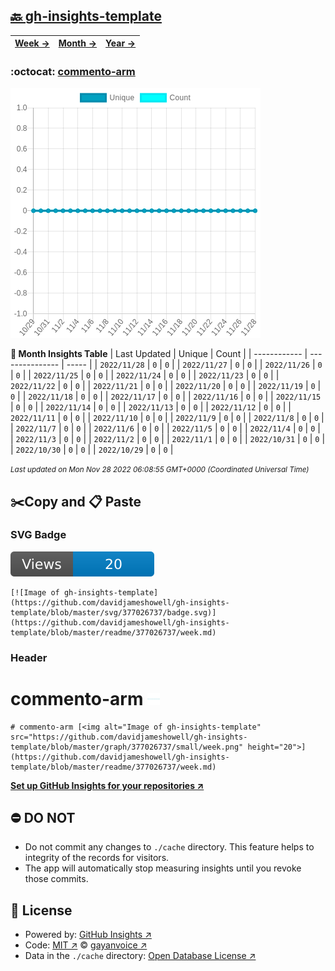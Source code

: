 ## [🔙 gh-insights-template](https://github.com/davidjameshowell/gh-insights-template)
| [**Week →**](https://github.com/davidjameshowell/gh-insights-template/blob/master/readme/377026737/week.md) | [**Month →**](https://github.com/davidjameshowell/gh-insights-template/blob/master/readme/377026737/month.md) | [**Year →**](https://github.com/davidjameshowell/gh-insights-template/blob/master/readme/377026737/year.md) |
 | ------------ | --------------- | ----- |

### :octocat: [commento-arm](https://github.com/davidjameshowell/commento-arm)
![Image of gh-insights-template](https://github.com/davidjameshowell/gh-insights-template/blob/master/graph/377026737/large/month.png)

**:calendar: Month Insights Table**
| Last Updated | Unique | Count |
 | ------------ | --------------- | ----- |
 | `2022/11/28` |  `0` | `0` |
 | `2022/11/27` |  `0` | `0` |
 | `2022/11/26` |  `0` | `0` |
 | `2022/11/25` |  `0` | `0` |
 | `2022/11/24` |  `0` | `0` |
 | `2022/11/23` |  `0` | `0` |
 | `2022/11/22` |  `0` | `0` |
 | `2022/11/21` |  `0` | `0` |
 | `2022/11/20` |  `0` | `0` |
 | `2022/11/19` |  `0` | `0` |
 | `2022/11/18` |  `0` | `0` |
 | `2022/11/17` |  `0` | `0` |
 | `2022/11/16` |  `0` | `0` |
 | `2022/11/15` |  `0` | `0` |
 | `2022/11/14` |  `0` | `0` |
 | `2022/11/13` |  `0` | `0` |
 | `2022/11/12` |  `0` | `0` |
 | `2022/11/11` |  `0` | `0` |
 | `2022/11/10` |  `0` | `0` |
 | `2022/11/9` |  `0` | `0` |
 | `2022/11/8` |  `0` | `0` |
 | `2022/11/7` |  `0` | `0` |
 | `2022/11/6` |  `0` | `0` |
 | `2022/11/5` |  `0` | `0` |
 | `2022/11/4` |  `0` | `0` |
 | `2022/11/3` |  `0` | `0` |
 | `2022/11/2` |  `0` | `0` |
 | `2022/11/1` |  `0` | `0` |
 | `2022/10/31` |  `0` | `0` |
 | `2022/10/30` |  `0` | `0` |
 | `2022/10/29` |  `0` | `0` |

<small><i>Last updated on Mon Nov 28 2022 06:08:55 GMT+0000 (Coordinated Universal Time)</i></small>

## ✂️Copy and 📋 Paste
### SVG Badge
[![Image of gh-insights-template](https://github.com/davidjameshowell/gh-insights-template/blob/master/svg/377026737/badge.svg)](https://github.com/davidjameshowell/gh-insights-template/blob/master/readme/377026737/week.md)
```readme
[![Image of gh-insights-template](https://github.com/davidjameshowell/gh-insights-template/blob/master/svg/377026737/badge.svg)](https://github.com/davidjameshowell/gh-insights-template/blob/master/readme/377026737/week.md)
```
### Header
# commento-arm [<img alt="Image of gh-insights-template" src="https://github.com/davidjameshowell/gh-insights-template/blob/master/graph/377026737/small/week.png" height="20">](https://github.com/davidjameshowell/gh-insights-template/blob/master/readme/377026737/week.md)
```readme
# commento-arm [<img alt="Image of gh-insights-template" src="https://github.com/davidjameshowell/gh-insights-template/blob/master/graph/377026737/small/week.png" height="20">](https://github.com/davidjameshowell/gh-insights-template/blob/master/readme/377026737/week.md)
```
[**Set up GitHub Insights for your repositories ↗️**](https://github.com/gayanvoice/github-insights)
## ⛔ DO NOT
- Do not commit any changes to `./cache` directory. This feature helps to integrity of the records for visitors.
- The app will automatically stop measuring insights until you revoke those commits.
## 📄 License
- Powered by: [GitHub Insights ↗️](https://github.com/gayanvoice/github-insights)
- Code: [MIT ↗️](./LICENSE) © [gayanvoice ↗️](https://github.com/gayanvoice)
- Data in the `./cache` directory: [Open Database License ↗️](https://opendatacommons.org/licenses/odbl/1-0/)